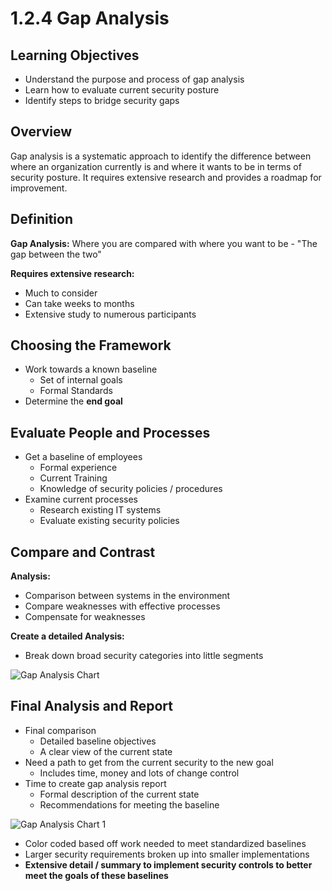 # 1.2.4 Gap Analysis

## Learning Objectives
- Understand the purpose and process of gap analysis
- Learn how to evaluate current security posture
- Identify steps to bridge security gaps

## Overview
Gap analysis is a systematic approach to identify the difference between where an organization currently is and where it wants to be in terms of security posture. It requires extensive research and provides a roadmap for improvement.

## Definition
**Gap Analysis:** Where you are compared with where you want to be - "The gap between the two"

**Requires extensive research:**
- Much to consider
- Can take weeks to months
- Extensive study to numerous participants

## Choosing the Framework
- Work towards a known baseline
  - Set of internal goals
  - Formal Standards
- Determine the **end goal**

## Evaluate People and Processes
- Get a baseline of employees
  - Formal experience
  - Current Training
  - Knowledge of security policies / procedures
- Examine current processes
  - Research existing IT systems
  - Evaluate existing security policies

## Compare and Contrast
**Analysis:**
- Comparison between systems in the environment
- Compare weaknesses with effective processes
- Compensate for weaknesses

**Create a detailed Analysis:**
- Break down broad security categories into little segments

![Gap Analysis Chart](Photos/Gap-Analysis-Chart.png)

## Final Analysis and Report
- Final comparison
  - Detailed baseline objectives
  - A clear view of the current state
- Need a path to get from the current security to the new goal
  - Includes time, money and lots of change control
- Time to create gap analysis report
  - Formal description of the current state
  - Recommendations for meeting the baseline

![Gap Analysis Chart 1](Photos/Gap-Analysis-Chart-1.png)

- Color coded based off work needed to meet standardized baselines
- Larger security requirements broken up into smaller implementations
- **Extensive detail / summary to implement security controls to better meet the goals of these baselines**